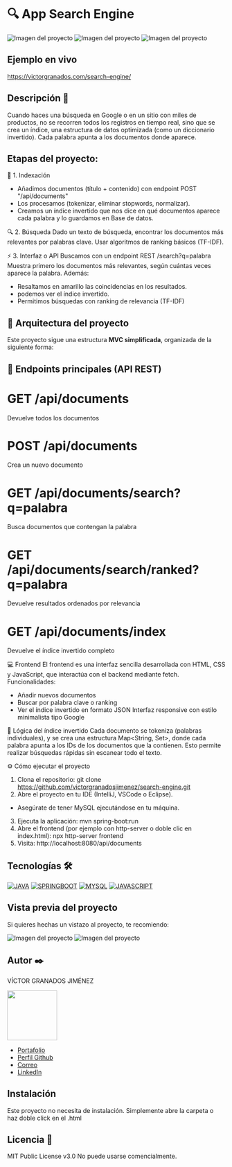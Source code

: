 # 🔍 App Search Engine 

![Imagen del proyecto](https://raw.githubusercontent.com/victorgranadosjimenez/search-engine/refs/heads/master/diagrama.png?raw=true)
![Imagen del proyecto](https://raw.githubusercontent.com/victorgranadosjimenez/search-engine/refs/heads/master/Captura.JPG?raw=true)
![Imagen del proyecto](https://raw.githubusercontent.com/victorgranadosjimenez/search-engine/refs/heads/master/Captura1.JPG?raw=true)




## Ejemplo en vivo
https://victorgranados.com/search-engine/




## Descripción 📑
Cuando haces una búsqueda en Google o en un sitio con miles de productos, no se recorren todos los registros en tiempo real, sino que se crea un índice, una estructura de datos optimizada (como un diccionario invertido).
Cada palabra apunta a los documentos donde aparece.




## Etapas del proyecto:

🧩 1. Indexación
- Añadimos documentos (título + contenido) con endpoint POST "/api/documents"
- Los procesamos (tokenizar, eliminar stopwords, normalizar).
- Creamos un índice invertido que nos dice en qué documentos aparece cada palabra 
y lo guardamos en Base de datos.


🔍 2. Búsqueda
 Dado un texto de búsqueda, encontrar los documentos más relevantes por palabras clave.
 Usar algoritmos de ranking básicos (TF-IDF).




⚡ 3. Interfaz o API
Buscamos con un endpoint REST  /search?q=palabra
Muestra primero los documentos más relevantes, según cuántas veces aparece la palabra.
Además:
- Resaltamos en amarillo las coincidencias en los resultados.
- podemos ver el índice invertido.
- Permitimos búsquedas con ranking de relevancia (TF-IDF)




## 🧱 Arquitectura del proyecto
Este proyecto sigue una estructura **MVC simplificada**, organizada de la siguiente forma:




## 🚀 Endpoints principales (API REST)

# GET	/api/documents
Devuelve todos los documentos
# POST	/api/documents
Crea un nuevo documento
# GET	/api/documents/search?q=palabra
Busca documentos que contengan la palabra
# GET	/api/documents/search/ranked?q=palabra
Devuelve resultados ordenados por relevancia
# GET	/api/documents/index
Devuelve el índice invertido completo




💻 Frontend
El frontend es una interfaz sencilla desarrollada con HTML, CSS y JavaScript, que interactúa con el backend mediante fetch.
Funcionalidades:
- Añadir nuevos documentos
- Buscar por palabra clave o ranking
- Ver el índice invertido en formato JSON
Interfaz responsive con estilo minimalista tipo Google




🧠 Lógica del índice invertido
Cada documento se tokeniza (palabras individuales), y se crea una estructura Map<String, Set<Long>>, donde cada palabra apunta a los IDs de los documentos que la contienen.
Esto permite realizar búsquedas rápidas sin escanear todo el texto.




⚙️ Cómo ejecutar el proyecto
1. Clona el repositorio:
git clone https://github.com/victorgranadosjimenez/search-engine.git
2. Abre el proyecto en tu IDE (IntelliJ, VSCode o Eclipse).
- Asegúrate de tener MySQL ejecutándose en tu máquina.
3. Ejecuta la aplicación:
mvn spring-boot:run
4. Abre el frontend (por ejemplo con http-server o doble clic en index.html):
npx http-server frontend
5. Visita:
http://localhost:8080/api/documents






## Tecnologías 🛠
[![JAVA](https://img.shields.io/badge/Java-ED8B00?style=for-the-badge&logo=openjdk&logoColor=white)](https://es.wikipedia.org/wiki/Java_(lenguaje_de_programaci%C3%B3n))
[![SPRINGBOOT](https://img.shields.io/badge/SpringBoot-6DB33F?style=flat-square&logo=Spring&logoColor=white)](https://en.wikipedia.org/wiki/Spring_Boot)
[![MYSQL](https://img.shields.io/badge/-SQL-000?&logo=MySQL&logoColor=4479A1)](https://en.wikipedia.org/wiki/MySql)
[![JAVASCRIPT](https://shields.io/badge/JavaScript-F7DF1E?logo=JavaScript&logoColor=000&style=flat-square)](https://en.wikipedia.org/wiki/JavaScript)



## Vista previa del proyecto
Si quieres hechas un vistazo al proyecto, te recomiendo:

![Imagen del proyecto](https://raw.githubusercontent.com/victorgranadosjimenez/search-engine/refs/heads/master/Captura.JPG?raw=true)
![Imagen del proyecto](https://raw.githubusercontent.com/victorgranadosjimenez/search-engine/refs/heads/master/Captura1.JPG?raw=true)




## Autor ✒️
VÍCTOR GRANADOS JIMÉNEZ

<img src="https://avatars.githubusercontent.com/u/57761479?v=4" width=115><br>

* [Portafolio](https://victorgranados.com/)
* [Perfil Github](https://github.com/victorgranadosjimenez)
* [Correo](granadosvictor01@gmail.com)
* [LinkedIn](www.linkedin.com/in/victorgranadosjimenez/)




## Instalación 
Este proyecto no necesita de instalación. Simplemente abre la carpeta o haz doble click en el .html


  
## Licencia 📄
MIT Public License v3.0
No puede usarse comencialmente.





